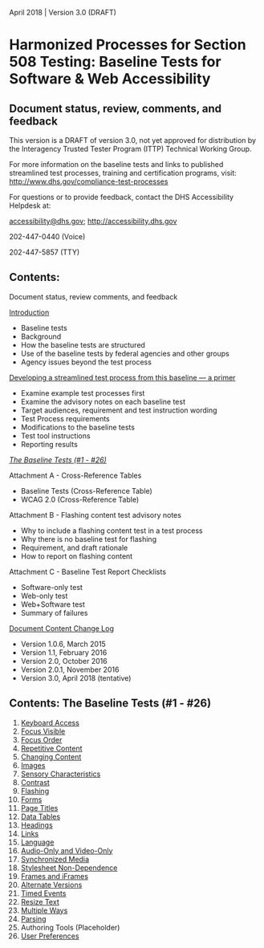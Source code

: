 April 2018 | Version 3.0 (DRAFT)

Harmonized Processes for Section 508 Testing: Baseline Tests for Software & Web Accessibility
==============================================

## Document status, review, comments, and feedback
This version is a DRAFT of version 3.0, not yet approved for distribution by the Interagency Trusted Tester Program (ITTP) Technical Working Group.

For more information on the baseline tests and links to published streamlined test processes, training and certification programs, visit:
<http://www.dhs.gov/compliance-test-processes>

For questions or to provide feedback, contact the DHS Accessibility Helpdesk at:

<accessibility@dhs.gov>; <http://accessibility.dhs.gov>

202-447-0440 (Voice)

202-447-5857 (TTY)

## Contents:
Document status, review comments, and feedback

[Introduction](introduction.md)
* Baseline tests
* Background
* How the baseline tests are structured
* Use of the baseline tests by federal agencies and other groups
* Agency issues beyond the test process

[Developing a streamlined test process from this baseline — a primer](DevelopTestProcess.md)
* Examine example test processes first
* Examine the advisory notes on each baseline test
* Target audiences, requirement and test instruction wording
* Test Process requirements
* Modifications to the baseline tests
* Test tool instructions
* Reporting results

[*The Baseline Tests (\#1 - \#26)*](#contents-the-baseline-tests-1---26)

Attachment A - Cross-Reference Tables
* Baseline Tests (Cross-Reference Table)
* WCAG 2.0 (Cross-Reference Table)

Attachment B - Flashing content test advisory notes
* Why to include a flashing content test in a test process
* Why there is no baseline test for flashing
* Requirement, and draft rationale
* How to report on flashing content

Attachment C - Baseline Test Report Checklists
* Software-only test
* Web-only test
* Web+Software test
* Summary of failures

[Document Content Change Log](DocumentChange1.md)
* Version 1.0.6, March 2015
* Version 1.1, February 2016
* Version 2.0, October 2016
* Version 2.0.1, November 2016
* Version 3.0, April 2018 (tentative)

## Contents: The Baseline Tests (\#1 - \#26)
1. [Keyboard Access](01Keyboard.md)
2. [Focus Visible](02FocusVisible.md)
3. [Focus Order](03FocusOrder.md)
4. [Repetitive Content](04RepetitiveContent.md)
5. [Changing Content](05Changing.md)
6. [Images](06Images.md)
7. [Sensory Characteristics](07Sensory.md)
8. [Contrast](08Contrast.md)
9. [Flashing](09Flashing.md)
10. [Forms](10Forms.md)
11. [Page Titles](11PageTitles.md)
12. [Data Tables](12DataTables.md)
13. [Headings](13Headings.md)
14. [Links](14Links.md)
15. [Language](15Language.md)
16. [Audio-Only and Video-Only](16AudioVideo.md)
17. [Synchronized Media](17SyncMedia.md)
18. [Stylesheet Non-Dependence](18Stylesheet.md)
19. [Frames and iFrames](19Frames.md)
20. [Alternate Versions](20AlternateVersions.md)
21. [Timed Events](21TimedEvents.md)
22. [Resize Text](22Resize.md)
23. [Multiple Ways](23MultipleWays.md)
24. [Parsing](24Parsing.md)
25. Authoring Tools (Placeholder)
26. [User Preferences](26UserPreferences.md)
